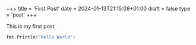 +++
title = 'First Post'
date = 2024-01-13T21:15:08+01:00
draft = false
type = 'post'
+++

This is my first post.
```go
fmt.Println("Hello World")
```
